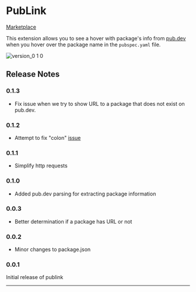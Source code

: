 # PubLink

[Marketplace](https://marketplace.visualstudio.com/items?itemName=gordin.publink)

This extension allows you to see a hover with package's info from [pub.dev](https://pub.dev) when you hover over the package name in the `pubspec.yaml` file.

![version_0 1 0](https://github.com/user-attachments/assets/bae475ee-6821-4c03-b24b-81a5a8571d0b)

## Release Notes

### 0.1.3

- Fix issue when we try to show URL to a package that does not exist on pub.dev.

### 0.1.2

- Attempt to fix "colon" [issue](https://github.com/g0rdan/publink/issues/5)

### 0.1.1

- Simplify http requests

### 0.1.0

- Added pub.dev parsing for extracting package information

### 0.0.3

- Better determination if a package has URL or not

### 0.0.2

- Minor changes to package.json

### 0.0.1

Initial release of publink

---
